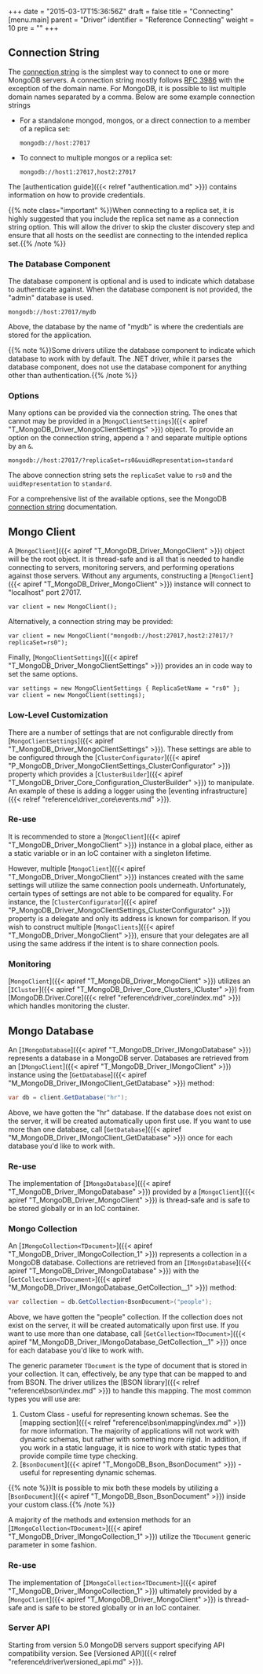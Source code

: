 +++
date = "2015-03-17T15:36:56Z"
draft = false
title = "Connecting"
[menu.main]
  parent = "Driver"
  identifier = "Reference Connecting"
  weight = 10
  pre = "<i class='fa'></i>"
+++

## Connection String

The [connection string](http://docs.mongodb.org/manual/reference/connection-string/) is the simplest way to connect to one or more MongoDB servers. A connection string mostly follows [RFC 3986](http://tools.ietf.org/html/rfc3986) with the exception of the domain name. For MongoDB, it is possible to list multiple domain names separated by a comma. Below are some example connection strings


- For a standalone mongod, mongos, or a direct connection to a member of a replica set:
	
	```
	mongodb://host:27017
	```

- To connect to multiple mongos or a replica set:

	```
	mongodb://host1:27017,host2:27017
	```

The [authentication guide]({{< relref "authentication.md" >}}) contains information on how to provide credentials.

{{% note class="important" %}}When connecting to a replica set, it is highly suggested that you include the replica set name as a connection string option. This will allow the driver to skip the cluster discovery step and ensure that all hosts on the seedlist are connecting to the intended replica set.{{% /note %}}

### The Database Component

The database component is optional and is used to indicate which database to authenticate against. When the database component is not provided, the "admin" database is used.

```
mongodb://host:27017/mydb
```

Above, the database by the name of "mydb" is where the credentials are stored for the application.

{{% note %}}Some drivers utilize the database component to indicate which database to work with by default. The .NET driver, while it parses the database component, does not use the database component for anything other than authentication.{{% /note %}}

### Options

Many options can be provided via the connection string. The ones that cannot may be provided in a [`MongoClientSettings`]({{< apiref "T_MongoDB_Driver_MongoClientSettings" >}}) object. To provide an option on the connection string, append a `?` and separate multiple options by an `&`.

```
mongodb://host:27017/?replicaSet=rs0&uuidRepresentation=standard
```

The above connection string sets the `replicaSet` value to `rs0` and the `uuidRepresentation` to `standard`.

For a comprehensive list of the available options, see the MongoDB [connection string](http://docs.mongodb.org/manual/reference/connection-string/) documentation.


## Mongo Client

A [`MongoClient`]({{< apiref "T_MongoDB_Driver_MongoClient" >}}) object will be the root object. It is thread-safe and is all that is needed to handle connecting to servers, monitoring servers, and performing operations against those servers. Without any arguments, constructing a [`MongoClient`]({{< apiref "T_MongoDB_Driver_MongoClient" >}}) instance will connect to "localhost" port 27017.

```
var client = new MongoClient();
```

Alternatively, a connection string may be provided:

```
var client = new MongoClient("mongodb://host:27017,host2:27017/?replicaSet=rs0");
```

Finally, [`MongoClientSettings`]({{< apiref "T_MongoDB_Driver_MongoClientSettings" >}}) provides an in code way to set the same options.

```
var settings = new MongoClientSettings { ReplicaSetName = "rs0" };
var client = new MongoClient(settings);
```

### Low-Level Customization

There are a number of settings that are not configurable directly from [`MongoClientSettings`]({{< apiref "T_MongoDB_Driver_MongoClientSettings" >}}). These settings are able to be configured through the [`ClusterConfigurator`]({{< apiref "P_MongoDB_Driver_MongoClientSettings_ClusterConfigurator" >}}) property which provides a [`ClusterBuilder`]({{< apiref "T_MongoDB_Driver_Core_Configuration_ClusterBuilder" >}}) to manipulate. An example of these is adding a logger using the [eventing infrastructure]({{< relref "reference\driver_core\events.md" >}}).

### Re-use

It is recommended to store a [`MongoClient`]({{< apiref "T_MongoDB_Driver_MongoClient" >}}) instance in a global place, either as a static variable or in an IoC container with a singleton lifetime. 

However, multiple [`MongoClient`]({{< apiref "T_MongoDB_Driver_MongoClient" >}}) instances created with the same settings will utilize the same connection pools underneath. Unfortunately, certain types of settings are not able to be compared for equality. For instance, the [`ClusterConfigurator`]({{< apiref "P_MongoDB_Driver_MongoClientSettings_ClusterConfigurator" >}}) property is a delegate and only its address is known for comparison. If you wish to construct multiple [`MongoClients`]({{< apiref "T_MongoDB_Driver_MongoClient" >}}), ensure that your delegates are all using the same address if the intent is to share connection pools.

### Monitoring

[`MongoClient`]({{< apiref "T_MongoDB_Driver_MongoClient" >}}) utilizes an [`ICluster`]({{< apiref "T_MongoDB_Driver_Core_Clusters_ICluster" >}}) from [MongoDB.Driver.Core]({{< relref "reference\driver_core\index.md" >}}) which handles monitoring the cluster.


## Mongo Database

An [`IMongoDatabase`]({{< apiref "T_MongoDB_Driver_IMongoDatabase" >}}) represents a database in a MongoDB server. Databases are retrieved from an [`IMongoClient`]({{< apiref "T_MongoDB_Driver_IMongoClient" >}}) instance using the [`GetDatabase`]({{< apiref "M_MongoDB_Driver_IMongoClient_GetDatabase" >}}) method:

```csharp
var db = client.GetDatabase("hr");
```

Above, we have gotten the "hr" database. If the database does not exist on the server, it will be created automatically upon first use. If you want to use more than one database, call [`GetDatabase`]({{< apiref "M_MongoDB_Driver_IMongoClient_GetDatabase" >}}) once for each database you'd like to work with.

### Re-use

The implementation of [`IMongoDatabase`]({{< apiref "T_MongoDB_Driver_IMongoDatabase" >}}) provided by a [`MongoClient`]({{< apiref "T_MongoDB_Driver_MongoClient" >}}) is thread-safe and is safe to be stored globally or in an IoC container.


### Mongo Collection

An [`IMongoCollection<TDocument>`]({{< apiref "T_MongoDB_Driver_IMongoCollection_1" >}}) represents a collection in a MongoDB database. Collections are retrieved from an [`IMongoDatabase`]({{< apiref "T_MongoDB_Driver_IMongoDatabase" >}}) with the [`GetCollection<TDocument>`]({{< apiref "M_MongoDB_Driver_IMongoDatabase_GetCollection__1" >}}) method:

```csharp
var collection = db.GetCollection<BsonDocument>("people");
```

Above, we have gotten the "people" collection. If the collection does not exist on the server, it will be created automatically upon first use. If you want to use more than one database, call [`GetCollection<TDocument>`]({{< apiref "M_MongoDB_Driver_IMongoDatabase_GetCollection__1" >}}) once for each database you'd like to work with.

The generic parameter `TDocument` is the type of document that is stored in your collection. It can, effectively, be any type that can be mapped to and from BSON. The driver utilizes the [BSON library]({{< relref "reference\bson\index.md" >}}) to handle this mapping. The most common types you will use are:

1. Custom Class - useful for representing known schemas. See the [mapping section]({{< relref "reference\bson\mapping\index.md" >}}) for more information. The majority of applications will not work with dynamic schemas, but rather with something more rigid. In addition, if you work in a static language, it is nice to work with static types that provide compile time type checking.
1. [`BsonDocument`]({{< apiref "T_MongoDB_Bson_BsonDocument" >}}) - useful for representing dynamic schemas.

{{% note %}}It is possible to mix both these models by utilizing a [`BsonDocument`]({{< apiref "T_MongoDB_Bson_BsonDocument" >}}) inside your custom class.{{% /note %}}

A majority of the methods and extension methods for an [`IMongoCollection<TDocument>`]({{< apiref "T_MongoDB_Driver_IMongoCollection_1" >}}) utilize the `TDocument` generic parameter in some fashion.

### Re-use

The implementation of [`IMongoCollection<TDocument>`]({{< apiref "T_MongoDB_Driver_IMongoCollection_1" >}}) ultimately provided by a [`MongoClient`]({{< apiref "T_MongoDB_Driver_MongoClient" >}}) is thread-safe and is safe to be stored globally or in an IoC container.

### Server API
Starting from version 5.0 MongoDB servers support specifying API compatibility version. See [Versioned API]({{< relref "reference\driver\versioned_api.md" >}}).